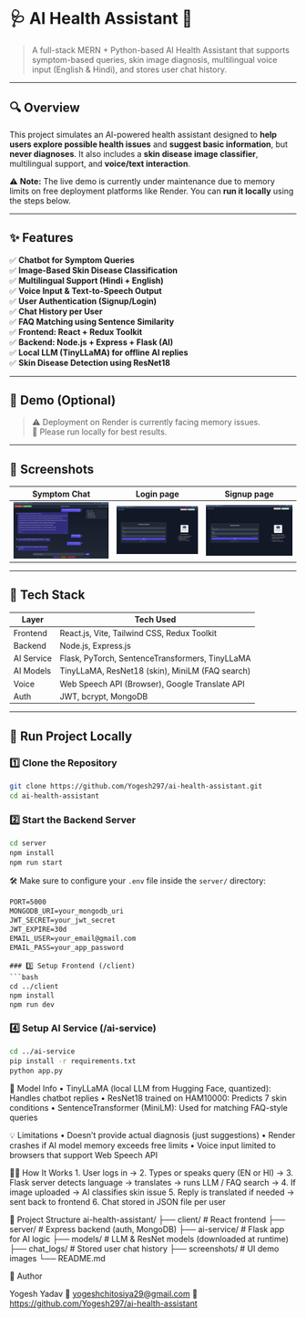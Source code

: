 # 🩺 AI Health Assistant 🤖

> A full-stack MERN + Python-based AI Health Assistant that supports symptom-based queries, skin image diagnosis, multilingual voice input (English & Hindi), and stores user chat history.

---

## 🔍 Overview

This project simulates an AI-powered health assistant designed to **help users explore possible health issues** and **suggest basic information**, but **never diagnoses**. It also includes a **skin disease image classifier**, multilingual support, and **voice/text interaction**.

⚠️ **Note:** The live demo is currently under maintenance due to memory limits on free deployment platforms like Render. You can **run it locally** using the steps below.

---

## ✨ Features

✅ **Chatbot for Symptom Queries**  
✅ **Image-Based Skin Disease Classification**  
✅ **Multilingual Support (Hindi + English)**  
✅ **Voice Input & Text-to-Speech Output**  
✅ **User Authentication (Signup/Login)**  
✅ **Chat History per User**  
✅ **FAQ Matching using Sentence Similarity**  
✅ **Frontend: React + Redux Toolkit**  
✅ **Backend: Node.js + Express + Flask (AI)**  
✅ **Local LLM (TinyLLaMA) for offline AI replies**  
✅ **Skin Disease Detection using ResNet18**

---

## 🎥 Demo (Optional)

> ⚠️ Deployment on Render is currently facing memory issues.  
> 🔧 Please run locally for best results.

---

## 📸 Screenshots

| Symptom Chat | Login page | Signup page |
|--------------|---------------|-------------------|
| ![chat](screenshots/chat.png) | ![image](screenshots/Login.png) | ![voice](screenshots/signup.png) |

---

## 🧠 Tech Stack

| Layer     | Tech Used                                        |
|-----------|--------------------------------------------------|
| Frontend  | React.js, Vite, Tailwind CSS, Redux Toolkit      |
| Backend   | Node.js, Express.js                              |
| AI Service| Flask, PyTorch, SentenceTransformers, TinyLLaMA |
| AI Models | TinyLLaMA, ResNet18 (skin), MiniLM (FAQ search)  |
| Voice     | Web Speech API (Browser), Google Translate API   |
| Auth      | JWT, bcrypt, MongoDB                             |

---

## 🚀 Run Project Locally

### 1️⃣ Clone the Repository

```bash
git clone https://github.com/Yogesh297/ai-health-assistant.git
cd ai-health-assistant
```

### 2️⃣ Start the Backend Server

```bash
cd server
npm install
npm run start
```
🛠️ Make sure to configure your `.env` file inside the `server/` directory:

```env
PORT=5000
MONGODB_URI=your_mongodb_uri
JWT_SECRET=your_jwt_secret
JWT_EXPIRE=30d
EMAIL_USER=your_email@gmail.com
EMAIL_PASS=your_app_password

### 3️⃣ Setup Frontend (/client)
```bash
cd ../client
npm install
npm run dev
```

### 4️⃣ Setup AI Service (/ai-service)
```bash
cd ../ai-service
pip install -r requirements.txt
python app.py
```

🧪 Model Info
	•	TinyLLaMA (local LLM from Hugging Face, quantized): Handles chatbot replies
	•	ResNet18 trained on HAM10000: Predicts 7 skin conditions
	•	SentenceTransformer (MiniLM): Used for matching FAQ-style queries

💡 Limitations
	•	Doesn’t provide actual diagnosis (just suggestions)
	•	Render crashes if AI model memory exceeds free limits
	•	Voice input limited to browsers that support Web Speech API

🙋‍♂️ How It Works
	1.	User logs in →
	2.	Types or speaks query (EN or HI) →
	3.	Flask server detects language → translates → runs LLM / FAQ search →
	4.	If image uploaded → AI classifies skin issue
	5.	Reply is translated if needed → sent back to frontend
	6.	Chat stored in JSON file per user

📁 Project Structure
ai-health-assistant/
├── client/       # React frontend
├── server/       # Express backend (auth, MongoDB)
├── ai-service/   # Flask app for AI logic
        ├── models/       # LLM & ResNet models (downloaded at runtime)
├── chat_logs/    # Stored user chat history
├── screenshots/  # UI demo images
└── README.md

🙌 Author

Yogesh Yadav
📧 yogeshchitosiya29@gmail.com
🔗 https://github.com/Yogesh297/ai-health-assistant
